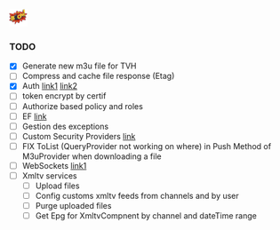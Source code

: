 ﻿![alt text](https://github.com/Fazzani/Synker2/blob/master/WebClient/wwwroot/favicon-32x32.png?raw=true)
### TODO
- [x] Generate new m3u file for TVH
- [ ] Compress and cache file response (Etag)
- [x] Auth [link1](https://blogs.msdn.microsoft.com/webdev/2017/04/06/jwt-validation-and-authorization-in-asp-net-core/ ) [link2](http://luizcarlosfaria.net/blog/jwt-no-asp-net-core-standalone/)
- [ ] token encrypt by certif
- [ ] Authorize based policy and roles
- [ ] EF [link](https://github.com/PomeloFoundation/Pomelo.EntityFrameworkCore.MySql/blob/master/README.md)
- [ ] Gestion des exceptions
- [ ] Custom Security Providers [link](https://stormpath.com/blog/store-protect-sensitive-data-dotnet-core)
- [ ] FIX ToList (QueryProvider not working on where) in Push Method of M3uProvider when downloading a file
- [ ] WebSockets [link1](https://docs.microsoft.com/en-us/aspnet/core/fundamentals/websockets)
- [ ] Xmltv services
  - [ ] Upload files
  - [ ] Config customs xmltv feeds from channels and by user
  - [ ] Purge uploaded files
  - [ ] Get Epg for XmltvCompnent by channel and dateTime range